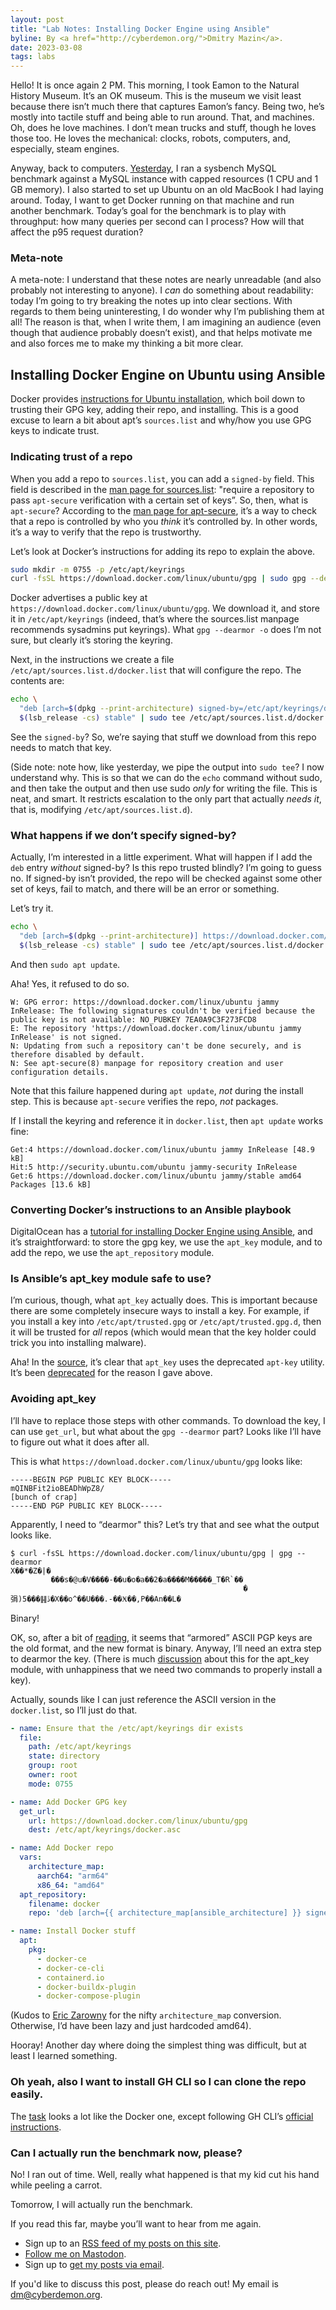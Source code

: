 ```yaml
---
layout: post
title: "Lab Notes: Installing Docker Engine using Ansible"
byline: By <a href="http://cyberdemon.org/">Dmitry Mazin</a>.
date: 2023-03-08
tags: labs
---
```

Hello! It is once again 2 PM. This morning, I took Eamon to the Natural History Museum. It’s an OK museum. This is the museum we visit least because there isn’t much there that captures Eamon’s fancy. Being two, he’s mostly into tactile stuff and being able to run around. That, and machines. Oh, does he love machines. I don’t mean trucks and stuff, though he loves those too. He loves the mechanical: clocks, robots, computers, and, especially, steam engines.

Anyway, back to computers. [Yesterday](https://cyberdemon.org/2023/03/07/lab.html), I ran a sysbench MySQL benchmark against a MySQL instance with capped resources (1 CPU and 1 GB memory). I also started to set up Ubuntu on an old MacBook I had laying around. Today, I want to get Docker running on that machine and run another benchmark. Today’s goal for the benchmark is to play with throughput: how many queries per second can I process? How will that affect the p95 request duration?

### Meta-note
A meta-note: I understand that these notes are nearly unreadable (and also probably not interesting to anyone). I _can_ do something about readability: today I’m going to try breaking the notes up into clear sections. With regards to them being uninteresting, I do wonder why I’m publishing them at all! The reason is that, when I write them, I am imagining an audience (even though that audience probably doesn’t exist), and that helps motivate me and also forces me to make my thinking a bit more clear.

## Installing Docker Engine on Ubuntu using Ansible
Docker provides [instructions for Ubuntu installation](https://docs.docker.com/engine/install/ubuntu/#install-using-the-repository), which boil down to trusting their GPG key, adding their repo, and installing. This is a good excuse to learn a bit about apt’s `sources.list` and why/how you use GPG keys to indicate trust.

### Indicating trust of a repo
When you add a repo to `sources.list`, you can add a `signed-by` field. This field is described in the [man page for sources.list](https://manpages.ubuntu.com/manpages/jammy/en/man5/sources.list.5.html): "require a repository to pass `apt-secure` verification with a certain set of keys”. So, then, what is `apt-secure`? According to the [man page for apt-secure](https://manpages.ubuntu.com/manpages/kinetic/en/man8/apt-secure.8.html), it’s a way to check that a repo is controlled by who you _think_ it’s controlled by. In other words, it’s a way to verify that the repo is trustworthy.

Let’s look at Docker’s instructions for adding its repo to explain the above.
```bash
sudo mkdir -m 0755 -p /etc/apt/keyrings
curl -fsSL https://download.docker.com/linux/ubuntu/gpg | sudo gpg --dearmor -o /etc/apt/keyrings/docker.gpg
```

Docker advertises a public key at `https://download.docker.com/linux/ubuntu/gpg`. We download it, and store it in `/etc/apt/keyrings` (indeed, that’s where the sources.list manpage recommends sysadmins put keyrings). What `gpg --dearmor -o` does I’m not sure, but clearly it’s storing the keyring.

Next, in the instructions we create a file `/etc/apt/sources.list.d/docker.list` that will configure the repo. The contents are:
```bash
echo \
  "deb [arch=$(dpkg --print-architecture) signed-by=/etc/apt/keyrings/docker.gpg] https://download.docker.com/linux/ubuntu \
  $(lsb_release -cs) stable" | sudo tee /etc/apt/sources.list.d/docker.list > /dev/null
```

See the `signed-by`? So, we’re saying that stuff we download from this repo needs to match that key.

(Side note: note how, like yesterday, we pipe the output into `sudo tee`? I now understand why. This is so that we can do the `echo` command without sudo, and then take the output and then use sudo _only_ for writing the file. This is neat, and smart. It restricts escalation to the only part that actually _needs it_, that is, modifying `/etc/apt/sources.list.d`).

### What happens if we don’t specify signed-by?
Actually, I’m interested in a little experiment. What will happen if I add the `deb` entry _without_ signed-by? Is this repo trusted blindly? I’m going to guess no. If signed-by isn’t provided, the repo will be checked against some other set of keys, fail to match, and there will be an error or something.

Let’s try it.
```bash
echo \
  "deb [arch=$(dpkg --print-architecture)] https://download.docker.com/linux/ubuntu \
  $(lsb_release -cs) stable" | sudo tee /etc/apt/sources.list.d/docker.list > /dev/null
```

And then `sudo apt update`.

Aha! Yes, it refused to do so.
```
W: GPG error: https://download.docker.com/linux/ubuntu jammy InRelease: The following signatures couldn't be verified because the public key is not available: NO_PUBKEY 7EA0A9C3F273FCD8
E: The repository 'https://download.docker.com/linux/ubuntu jammy InRelease' is not signed.
N: Updating from such a repository can't be done securely, and is therefore disabled by default.
N: See apt-secure(8) manpage for repository creation and user configuration details.
```

Note that this failure happened during `apt update`, _not_ during the install step. This is because `apt-secure` verifies the repo, _not_ packages.

If I install the keyring and reference it in `docker.list`, then `apt update` works fine:
```
Get:4 https://download.docker.com/linux/ubuntu jammy InRelease [48.9 kB]
Hit:5 http://security.ubuntu.com/ubuntu jammy-security InRelease
Get:6 https://download.docker.com/linux/ubuntu jammy/stable amd64 Packages [13.6 kB]
```

### Converting Docker’s instructions to an Ansible playbook
DigitalOcean has a [tutorial for installing Docker Engine using Ansible](https://www.digitalocean.com/community/tutorials/how-to-use-ansible-to-install-and-set-up-docker-on-ubuntu-20-04), and it’s straightforward: to store the gpg key, we use the `apt_key` module, and to add the repo, we use the `apt_repository` module.

### Is Ansible’s apt_key module safe to use?
I’m curious, though, what `apt_key` actually does. This is important because there are some completely insecure ways to install a key. For example, if you install a key into `/etc/apt/trusted.gpg` or `/etc/apt/trusted.gpg.d`, then it will be trusted for _all_ repos (which would mean that the key holder could trick you into installing malware).

Aha! In the [source](https://github.com/ansible/ansible/blob/bfcb55777773572c9f96d266494049ccbb7cac50/lib/ansible/modules/apt_key.py), it’s clear that `apt_key` uses the deprecated `apt-key` utility. It’s been [deprecated](https://manpages.ubuntu.com/manpages/xenial/man8/apt-key.8.html) for the reason I gave above.

### Avoiding apt_key 
I’ll have to replace those steps with other commands. To download the key, I can use `get_url`, but what about the `gpg --dearmor` part? Looks like I’ll have to figure out what it does after all.

This is what `https://download.docker.com/linux/ubuntu/gpg` looks like:
```
-----BEGIN PGP PUBLIC KEY BLOCK-----
mQINBFit2ioBEADhWpZ8/
[bunch of crap]
-----END PGP PUBLIC KEY BLOCK-----
```

Apparently, I need to “dearmor" this? Let’s try that and see what the output looks like.
```
$ curl -fsSL https://download.docker.com/linux/ubuntu/gpg | gpg --dearmor
X��*�Z�|�
         ���s�@u�V����-��u�o�a��2�a����M�����_T�R`��
                                                    �弲)5���䷎ڐ�X��o^��U���.-��Ӿ��,P��An��L�
```

Binary!

OK, so, after a bit of [reading](https://unix.stackexchange.com/questions/623375/what-is-the-armored-option-for-in-gnupg), it seems that “armored” ASCII PGP keys are the old format, and the new format is binary. Anyway, I’ll need an extra step to dearmor the key. (There is much [discussion](https://github.com/ansible/ansible/issues/78063) about this for the apt_key module, with unhappiness that we need two commands to properly install a key).

Actually, sounds like I can just reference the ASCII version in the `docker.list`, so I’ll just do that.

```yaml
- name: Ensure that the /etc/apt/keyrings dir exists
  file:
    path: /etc/apt/keyrings
    state: directory
    group: root
    owner: root
    mode: 0755

- name: Add Docker GPG key
  get_url:
    url: https://download.docker.com/linux/ubuntu/gpg
    dest: /etc/apt/keyrings/docker.asc

- name: Add Docker repo
  vars:
    architecture_map:
      aarch64: "arm64"
      x86_64: "amd64"
  apt_repository:
    filename: docker
    repo: 'deb [arch={{ architecture_map[ansible_architecture] }} signed-by=/etc/apt/keyrings/docker.asc] https://download.docker.com/linux/ubuntu {{ ansible_distribution_release }} stable'

- name: Install Docker stuff
  apt:
    pkg:
      - docker-ce
      - docker-ce-cli
      - containerd.io
      - docker-buildx-plugin
      - docker-compose-plugin
```

(Kudos to [Eric Zarowny](https://file-explorers.club/@ezarowny) for the nifty `architecture_map` conversion. Otherwise, I’d have been lazy and just hardcoded amd64).

Hooray! Another day where doing the simplest thing was difficult, but at least I learned something.

### Oh yeah, also I want to install GH CLI so I can clone the repo easily.
The [task](https://github.com/dmazin/host-setup/blob/68b474ba86cddd7ab7a746e1274cd822a83dbc6e/ansible/github.yaml) looks a lot like the Docker one, except following GH CLI’s [official instructions](https://github.com/cli/cli/blob/trunk/docs/install_linux.md#debian-ubuntu-linux-raspberry-pi-os-apt).

### Can I actually run the benchmark now, please?
No! I ran out of time. Well, really what happened is that my kid cut his hand while peeling a carrot.

Tomorrow, I will actually run the benchmark.

If you read this far, maybe you’ll want to hear from me again.
* Sign up to an [RSS feed of my posts on this site](/feed.xml).
* [Follow me on Mastodon](https://file-explorers.club/@dmitry).
* Sign up to [get my posts via email](https://docs.google.com/forms/d/e/1FAIpQLSePJIQBenOoP1GGe26exOhgPCKdqgY4j36D_WAvhTzudcioWA/viewform?usp=sf_link).

If you'd like to discuss this post, please do reach out! My email is [dm@cyberdemon.org](mailto:dm@cyberdemon.org).
